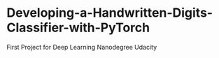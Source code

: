 # Developing-a-Handwritten-Digits-Classifier-with-PyTorch

First Project for Deep Learning Nanodegree Udacity
